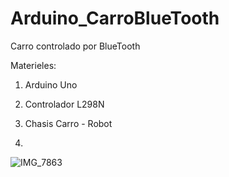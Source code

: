 # Arduino_CarroBlueTooth
Carro controlado por BlueTooth

Materieles: 

1. Arduino Uno

2. Controlador L298N
3. Chasis Carro - Robot
4. 

![IMG_7863](https://user-images.githubusercontent.com/7482699/87625791-a4f21280-c6f0-11ea-9347-a5be95a22d74.jpg)
